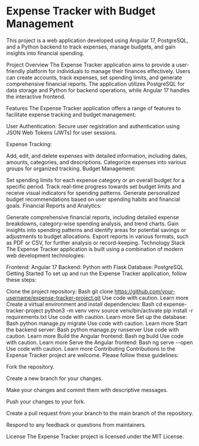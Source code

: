 # Expense Tracker with Budget Management

This project is a web application developed using Angular 17, PostgreSQL, and a Python backend to track expenses, manage budgets, and gain insights into financial spending.

Project Overview
The Expense Tracker application aims to provide a user-friendly platform for individuals to manage their finances effectively. Users can create accounts, track expenses, set spending limits, and generate comprehensive financial reports. The application utilizes PostgreSQL for data storage and Python for backend operations, while Angular 17 handles the interactive frontend.

Features
The Expense Tracker application offers a range of features to facilitate expense tracking and budget management:

User Authentication: Secure user registration and authentication using JSON Web Tokens (JWTs) for user sessions.

Expense Tracking:

Add, edit, and delete expenses with detailed information, including dates, amounts, categories, and descriptions.
Categorize expenses into various groups for organized tracking.
Budget Management:

Set spending limits for each expense category or an overall budget for a specific period.
Track real-time progress towards set budget limits and receive visual indicators for spending patterns.
Generate personalized budget recommendations based on user spending habits and financial goals.
Financial Reports and Analytics:

Generate comprehensive financial reports, including detailed expense breakdowns, category-wise spending analysis, and trend charts.
Gain insights into spending patterns and identify areas for potential savings or adjustments to budget allocations.
Export reports in various formats, such as PDF or CSV, for further analysis or record-keeping.
Technology Stack
The Expense Tracker application is built using a combination of modern web development technologies:

Frontend: Angular 17
Backend: Python with Flask
Database: PostgreSQL
Getting Started
To set up and run the Expense Tracker application, follow these steps:

Clone the project repository:
Bash
git clone https://github.com/your-username/expense-tracker-project.git
Use code with caution. Learn more
Create a virtual environment and install dependencies:
Bash
cd expense-tracker-project
python3 -m venv venv
source venv/bin/activate
pip install -r requirements.txt
Use code with caution. Learn more
Set up the database:
Bash
python manage.py migrate
Use code with caution. Learn more
Start the backend server:
Bash
python manage.py runserver
Use code with caution. Learn more
Build the Angular frontend:
Bash
ng build
Use code with caution. Learn more
Serve the Angular frontend:
Bash
ng serve --open
Use code with caution. Learn more
Contributing
Contributions to the Expense Tracker project are welcome. Please follow these guidelines:

Fork the repository.

Create a new branch for your changes.

Make your changes and commit them with descriptive messages.

Push your changes to your fork.

Create a pull request from your branch to the main branch of the repository.

Respond to any feedback or questions from maintainers.

License
The Expense Tracker project is licensed under the MIT License.